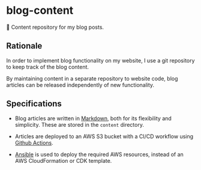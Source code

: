 # blog-content
📃 Content repository for my blog posts.

## Rationale

In order to implement blog functionality on my website, I use a git repository to keep track of the blog content.

By maintaining content in a separate repository to website code, blog articles can be released independently of new functionality.

## Specifications

* Blog articles are written in [Markdown](https://en.wikipedia.org/wiki/Markdown), both for its flexibility and simplicity. These are stored in the `content` directory.

* Articles are deployed to an AWS S3 bucket with a CI/CD workflow using [Github Actions](https://github.com/features/actions).

* [Ansible](https://www.ansible.com) is used to deploy the required AWS resources, instead of an AWS CloudFormation or CDK template.
